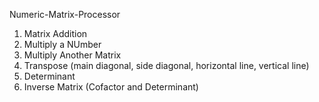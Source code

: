 Numeric-Matrix-Processor
1. Matrix Addition
2. Multiply a NUmber
3. Multiply Another Matrix
4. Transpose (main diagonal, side diagonal, horizontal line, vertical line)
5. Determinant
6. Inverse Matrix (Cofactor and Determinant)
